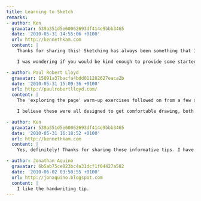 ```yaml
---
title: Learning to Sketch
remarks:
- author: Ken
  gravatar: 539a351d5e60062693df414e9bbb3465
  date: '2010-05-31 14:55:06 +0100'
  url: http://kennethkam.com
  content: |
    Thanks for sharing this! Sketching has always been something that I wanted to learn and seeing your sketches on Flickr has provided motivation for me to get my sketching book out again and to start drawing.

    I was wondering if you would be kind enough to provide some starter tips for beginners? I am interested in those 'exploring the page' warm-up exercises. Was it for warm-up and building up the confidence to start drawing?

- author: Paul Robert Lloyd
  gravatar: 15091a37bacfa4bdd011282627eaca2b
  date: '2010-05-31 15:09:36 +0100'
  url: http://paulrobertlloyd.com/
  content: |
    The 'exploring the page' warm-up exercises followed on from a few others I haven't shown. For example we drew straight lines, grids and circles, drew in the air (looking at an object on the table and exploring the surface in space) and created doodles that we then had to convert into objects -- real or imaginary.

    I believe these were all designed to get comfortable drawing, both for yourself and in front of others. The goal of exploring the page was perhaps to get familiar with the space available and not be afraid of making marks on it. We were asked to explore the page as if it were a room, drawing a continuous line, entering on one side of the page, exiting on another once we felt we had explored the space enough. Hope this helps!

- author: Ken
  gravatar: 539a351d5e60062693df414e9bbb3465
  date: '2010-05-31 16:18:52 +0100'
  url: http://kennethkam.com
  content: |
    Yes, definitely! Thanks for sharing those informative tips. I have no excuse to put off drawing now :D

- author: Jonathan Aquino
  gravatar: 6b5ab75ce823bc4a31dcf1f04427a582
  date: '2010-06-02 03:50:55 +0100'
  url: http://jonaquino.blogspot.com
  content: |
    I like the handwriting tip.
---
```

